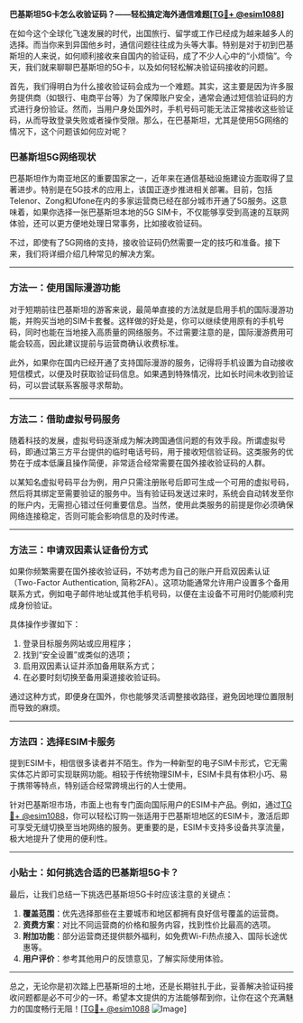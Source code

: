 **巴基斯坦5G卡怎么收验证码？——轻松搞定海外通信难题[[TG💪+ @esim1088](https://t.me/s/esim1088)]**

在如今这个全球化飞速发展的时代，出国旅行、留学或工作已经成为越来越多人的选择。而当你来到异国他乡时，通信问题往往成为头等大事。特别是对于初到巴基斯坦的人来说，如何顺利接收来自国内的验证码，成了不少人心中的“小烦恼”。今天，我们就来聊聊巴基斯坦的5G卡，以及如何轻松解决验证码接收的问题。

首先，我们得明白为什么接收验证码会成为一个难题。其实，这主要是因为许多服务提供商（如银行、电商平台等）为了保障账户安全，通常会通过短信验证码的方式进行身份验证。然而，当用户身处国外时，手机号码可能无法正常接收这些验证码，从而导致登录失败或者操作受限。那么，在巴基斯坦，尤其是使用5G网络的情况下，这个问题该如何应对呢？

### 巴基斯坦5G网络现状

巴基斯坦作为南亚地区的重要国家之一，近年来在通信基础设施建设方面取得了显著进步。特别是在5G技术的应用上，该国正逐步推进相关部署。目前，包括Telenor、Zong和Ufone在内的多家运营商已经在部分城市开通了5G服务。这意味着，如果你选择一张巴基斯坦本地的5G SIM卡，不仅能够享受到高速的互联网体验，还可以更方便地处理日常事务，比如接收验证码。

不过，即使有了5G网络的支持，接收验证码仍然需要一定的技巧和准备。接下来，我们将详细介绍几种常见的解决方案。

---

### 方法一：使用国际漫游功能

对于短期前往巴基斯坦的游客来说，最简单直接的方法就是启用手机的国际漫游功能，并购买当地的SIM卡套餐。这样做的好处是，你可以继续使用原有的手机号码，同时也能在当地接入高质量的网络服务。不过需要注意的是，国际漫游费用可能会较高，因此建议提前与运营商确认收费标准。

此外，如果你在国内已经开通了支持国际漫游的服务，记得将手机设置为自动接收短信模式，以便及时获取验证码信息。如果遇到特殊情况，比如长时间未收到验证码，可以尝试联系客服寻求帮助。

---

### 方法二：借助虚拟号码服务

随着科技的发展，虚拟号码逐渐成为解决跨国通信问题的有效手段。所谓虚拟号码，即通过第三方平台提供的临时电话号码，用于接收短信验证码。这类服务的优势在于成本低廉且操作简便，非常适合经常需要在国外接收验证码的人群。

以某知名虚拟号码平台为例，用户只需注册账号后即可生成一个可用的虚拟号码，然后将其绑定至需要验证的服务中。当有验证码发送过来时，系统会自动转发至你的账户内，无需担心错过任何重要信息。当然，使用此类服务的前提是你必须确保网络连接稳定，否则可能会影响信息的及时传递。

---

### 方法三：申请双因素认证备份方式

如果你频繁需要在国外接收验证码，不妨考虑为自己的账户开启双因素认证（Two-Factor Authentication, 简称2FA）。这项功能通常允许用户设置多个备用联系方式，例如电子邮件地址或其他手机号码，以便在主设备不可用时仍能顺利完成身份验证。

具体操作步骤如下：
1. 登录目标服务网站或应用程序；
2. 找到“安全设置”或类似的选项；
3. 启用双因素认证并添加备用联系方式；
4. 在必要时刻切换至备用渠道接收验证码。

通过这种方式，即便身在国外，你也能够灵活调整接收路径，避免因地理位置限制而导致的麻烦。

---

### 方法四：选择ESIM卡服务

提到ESIM卡，相信很多读者并不陌生。作为一种新型的电子SIM卡形式，它无需实体芯片即可实现联网功能。相较于传统物理SIM卡，ESIM卡具有体积小巧、易于携带等特点，特别适合经常跨境出行的人士使用。

针对巴基斯坦市场，市面上也有专门面向国际用户的ESIM卡产品。例如，通过[TG💪+ @esim1088](https://t.me/s/esim1088)，你可以轻松订购一张适用于巴基斯坦地区的ESIM卡，激活后即可享受无缝切换至当地网络的服务。更重要的是，ESIM卡支持多设备共享流量，极大地提升了使用的便利性。

---

### 小贴士：如何挑选合适的巴基斯坦5G卡？

最后，让我们总结一下挑选巴基斯坦5G卡时应该注意的关键点：

1. **覆盖范围**：优先选择那些在主要城市和地区都拥有良好信号覆盖的运营商。
2. **资费方案**：对比不同运营商的价格和服务内容，找到性价比最高的选项。
3. **附加功能**：部分运营商还提供额外福利，如免费Wi-Fi热点接入、国际长途优惠等。
4. **用户评价**：参考其他用户的反馈意见，了解实际使用体验。

---

总之，无论你是初次踏上巴基斯坦的土地，还是长期驻扎于此，妥善解决验证码接收问题都是必不可少的一环。希望本文提供的方法能够帮到你，让你在这个充满魅力的国度畅行无阻！[[TG💪+ @esim1088](https://t.me/s/esim1088) ![Image](https://i.postimg.cc/4NQfJmqS/Snipaste-2025-05-13-00-14-12.png)]